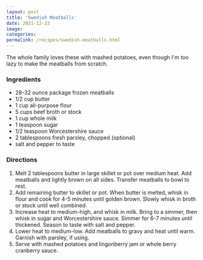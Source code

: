 ```yaml
---
layout: post
title: 'Swedish Meatballs'
date: 2021-12-23
image:
categories:
permalink: /recipes/swedish-meatballs.html
---
```


The whole family loves these with mashed potatoes, even though I'm too lazy to make the meatballs from scratch.

### Ingredients

- 28-32 ounce package frozen meatballs
- 1/2 cup butter
- 1 cup all-purpose flour
- 5 cups beef broth or stock
- 1 cup whole milk
- 1 teaspoon sugar
- 1/2 teaspoon Worcestershire sauce
- 2 tablespoons fresh parsley, chopped (optional)
- salt and pepper to taste

### Directions

1. Melt 2 tablespoons butter in large skillet or pot over medium heat. Add meatballs and lightly brown on all sides. Transfer meatballs to bowl to rest.
2. Add remaining butter to skillet or pot. When butter is melted, whisk in flour and cook for 4-5 minutes until golden brown. Slowly whisk in broth or stock until well combined.
3. Increase heat to medium-high, and whisk in milk. Bring to a simmer, then whisk in sugar and Worcestershire sauce. Simmer for 6-7 minutes until thickened. Season to taste with salt and pepper.
4. Lower heat to medium-low. Add meatballs to gravy and heat until warm. Garnish with parsley, if using.
5. Serve with mashed potatoes and lingonberry jam or whole berry cranberry sauce.
